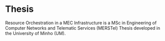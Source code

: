 # Thesis

Resource Orchestration in a MEC Infrastructure is a MSc in Engineering of Computer Networks and Telematic Services (MERSTel) Thesis developed in the University of Minho (UM).
